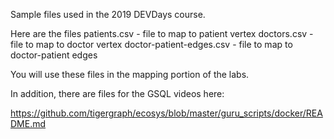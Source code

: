 Sample files used in the 2019 DEVDays course.

Here are the files
patients.csv - file to map to patient vertex
doctors.csv - file to map to doctor vertex
doctor-patient-edges.csv - file to map to doctor-patient edges

You will use these files in the mapping portion of the labs.

In addition, there are files for the GSQL videos here:

https://github.com/tigergraph/ecosys/blob/master/guru_scripts/docker/README.md


